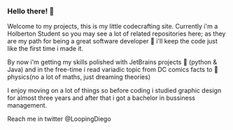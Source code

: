 ### Hello there! 👋

Welcome to my projects, this is my little codecrafting site. Currently i'm a Holberton Student so you may see a lot of related repositories here; as they are my path for being a great software developer 🌱 i'll keep the code just like the first time i made it.

By now i'm getting my skills polished with JetBrains projects 👯 (python & Java) and in the free-time i read variadic topic from DC comics facts to 🔭physics(no a lot of maths, just dreaming theories)

I enjoy moving on a lot of things so before coding i studied graphic design for almost three years and after that i got a bachelor in bussiness management.

Reach me in twitter @LoopingDiego
